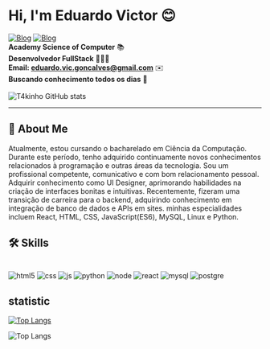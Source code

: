 
# Hi, I'm Eduardo Victor 😊

[![Blog](https://img.shields.io/badge/LinkedIn-0077B5?style=for-the-badge&logo=linkedin&logoColor=white)](https://www.linkedin.com/in/eduardo-gonçalves-5a9a4228a/)
[![Blog](https://img.shields.io/badge/Instagram-E4405F?style=for-the-badge&logo=instagram&logoColor=white)](https://www.instagram.com/edugon0/) <br>
<strong>Academy Science of Computer</strong> 📚
<br>
<strong>Desenvolvedor FullStack</strong> 👨🏻‍💻
<br>
<strong>Email: eduardo.vic.goncalves@gmail.com</strong> ✉️
<br>
<strong>Buscando conhecimento todos os dias</strong> 👀
<br>
<br>
![T4kinho GitHub stats](https://github-readme-stats.vercel.app/api?username=T4kinho&show_icons=true&theme=merko)
<hr>



## 🚀 About Me
Atualmente, estou cursando o bacharelado em Ciência da Computação. Durante este período, tenho adquirido continuamente novos conhecimentos relacionados à programação e outras áreas da tecnologia. Sou um profissional competente, comunicativo e com bom relacionamento pessoal. Adquirir conhecimento como UI Designer, aprimorando habilidades na criação de interfaces bonitas e intuitivas. Recentemente, fizeram uma transição de carreira para o backend, adquirindo conhecimento em integração de banco de dados e APIs em sites. minhas especialidades incluem React, HTML, CSS, JavaScript(ES6), MySQL, Linux e Python.


## 🛠 Skills
<div style="display: inline-block;"><br/>
    <img src="https://img.shields.io/badge/HTML5-E34F26?style=for-the-badge&logo=html5&logoColor=white" align="center" alt="html5">
    <img src="https://img.shields.io/badge/CSS3-1572B6?style=for-the-badge&logo=css3&logoColor=white" align="center" alt="css">
    <img src="https://img.shields.io/badge/JavaScript-F7DF1E?style=for-the-badge&logo=javascript&logoColor=black" align="center" alt="js">
    <img src="https://img.shields.io/badge/Python-3776AB?style=for-the-badge&logo=python&logoColor=white" align="center" alt="python">
    <img src="https://img.shields.io/badge/Node.js-43853D?style=for-the-badge&logo=node.js&logoColor=white" align="center" alt="node">
    <img src="https://img.shields.io/badge/React-20232A?style=for-the-badge&logo=react&logoColor=61DAFB" align="center" alt="react">
    <img src="https://img.shields.io/badge/MySQL-00000F?style=for-the-badge&logo=mysql&logoColor=white" align="center" alt="mysql">
    <img src="https://img.shields.io/badge/PostgreSQL-316192?style=for-the-badge&logo=postgresql&logoColor=white" align="center" alt="postgre">
</div><br/>


## statistic

[![Top Langs](https://github-readme-stats.vercel.app/api/top-langs/?username=T4kinho&layout=donut)](https://github.com/anuraghazra/github-readme-stats)

![Top Langs](https://github-readme-stats.vercel.app/api/top-langs/?username=T4kinho&hide_progress=true)


